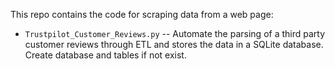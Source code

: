 This repo contains the code for scraping data from a web page:

* `Trustpilot_Customer_Reviews.py` -- Automate the parsing of a third party customer reviews through ETL and stores the data in a SQLite database. Create database and tables if not exist.
